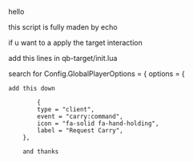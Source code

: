 hello

this script is fully maden by echo 

if u want to a apply the target interaction 

add this lines in qb-target/init.lua 

search for Config.GlobalPlayerOptions = {
    options = {

    add this down 

    		{
            type = "client",
            event = "carry:command",
            icon = "fa-solid fa-hand-holding",
            label = "Request Carry",
        },

        and thanks 


        

